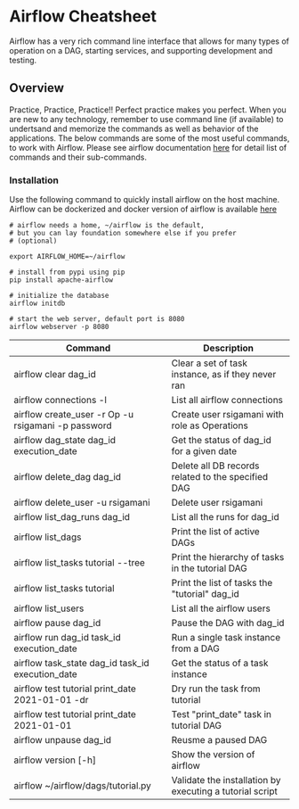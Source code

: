 # Airflow Cheatsheet

Airflow has a very rich command line interface that allows for many types of operation on a DAG, starting services, and supporting development and testing.

## Overview

Practice, Practice, Practice!! Perfect practice makes you perfect. When you are new to any technology, remember to use command line (if available) to undertsand and memorize the commands as well as behavior of the applications. The below commands are some of the most useful commands, to work with Airflow. Please see airflow documentation [here](https://airflow.apache.org/docs/apache-airflow/1.10.2/cli.html#) for detail list of commands and their sub-commands.

### Installation

Use the following command to quickly install airflow on the host machine. Airflow can be dockerized and docker version of airflow is available [here](https://github.ibm.com/data-engineering/docker-airflow)

```code
# airflow needs a home, ~/airflow is the default,
# but you can lay foundation somewhere else if you prefer
# (optional)

export AIRFLOW_HOME=~/airflow

# install from pypi using pip
pip install apache-airflow

# initialize the database
airflow initdb

# start the web server, default port is 8080
airflow webserver -p 8080
```

| Command | Description |
|---------|-------------|
|airflow clear dag_id|Clear a set of task instance, as if they never ran|
|airflow connections -l|List all airflow connections|
|airflow create_user -r Op -u rsigamani -p password|Create user rsigamani with role as Operations |
|airflow dag_state dag_id execution_date|Get the status of dag_id for a given date|
|airflow delete_dag dag_id|Delete all DB records related to the specified DAG|
|airflow delete_user -u rsigamani|Delete user rsigamani|
|airflow list_dag_runs dag_id|List all the runs for dag_id|
|airflow list_dags|Print the list of active DAGs|
|airflow list_tasks tutorial --tree|Print the hierarchy of tasks in the tutorial DAG|
|airflow list_tasks tutorial|Print the list of tasks the "tutorial" dag_id|
|airflow list_users|List all the airflow users|
|airflow pause dag_id|Pause the DAG with dag_id|
|airflow run dag_id task_id execution_date|Run a single task instance from a DAG|
|airflow task_state dag_id task_id execution_date|Get the status of a task instance|
|airflow test tutorial print_date 2021-01-01 -dr|Dry run the task from tutorial|
|airflow test tutorial print_date 2021-01-01|Test "print_date" task in tutorial DAG|
|airflow unpause dag_id|Reusme a paused DAG|
|airflow version [-h]|Show the version of airflow|
|airflow ~/airflow/dags/tutorial.py|Validate the installation by executing a tutorial script|
